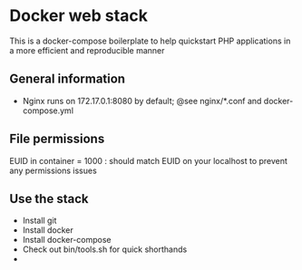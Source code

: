 # Docker web stack

This is a docker-compose boilerplate to help quickstart PHP applications in a more efficient and reproducible manner

## General information
* Nginx runs on 172.17.0.1:8080 by default; @see nginx/*.conf and docker-compose.yml

## File permissions
EUID in container = 1000 : should match EUID on your localhost to prevent any permissions issues

## Use the stack
* Install git
* Install docker
* Install docker-compose
* Check out bin/tools.sh for quick shorthands
* 